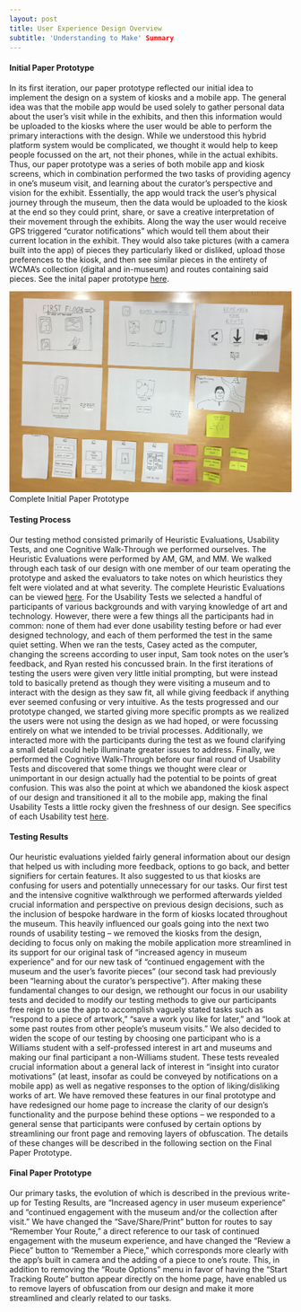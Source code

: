 ```yaml
---
layout: post
title: User Experience Design Overview
subtitle: 'Understanding to Make' Summary
---
```


#### Initial Paper Prototype
In its first iteration, our paper prototype reflected our initial idea to implement the design on a system of kiosks and a mobile app. The general idea was that the mobile app would be used solely to gather personal data about the user’s visit while in the exhibits, and then this information would be uploaded to the kiosks where the user would be able to perform the primary interactions with the design. While we understood this hybrid platform system would be complicated, we thought it would help to keep people focussed on the art, not their phones, while in the actual exhibits. Thus, our paper prototype was a series of both mobile app and kiosk screens, which in combination performed the two tasks of providing agency in one’s museum visit, and learning about the curator’s perspective and vision for the exhibit. Essentially, the app would track the user’s physical journey through the museum, then the data would be uploaded to the kiosk at the end so they could print, share, or save a creative interpretation of their movement through the exhibits. Along the way the user would receive GPS triggered “curator notifications” which would tell them about their current location in the exhibit. They would also take pictures (with a camera built into the app) of pieces they particularly liked or disliked, upload those preferences to the kiosk, and then see similar pieces in the entirety of WCMA’s collection (digital and in-museum) and routes containing said pieces. See the inital paper prototype [here](https://cmpelz.github.io/2018-10-29-paper_prototype/).

![](/img/paperPrototype.png)
Complete Initial Paper Prototype

#### Testing Process
Our testing method consisted primarily of Heuristic Evaluations, Usability Tests, and one Cognitive Walk-Through we performed ourselves. The Heuristic Evaluations were performed by AM, GM, and MM. We walked through each task of our design with one member of our team operating the prototype and asked the evaluators to take notes on which heuristics they felt were violated and at what severity. The complete Heuristic Evaluations can be viewed [here](https://cmpelz.github.io/2018-11-01-heuristic_evaluation/). For the Usability Tests we selected a handful of participants of various backgrounds and with varying knowledge of art and technology. However, there were a few things all the participants had in common: none of them had ever done usability testing before or had ever designed technology, and each of them performed the test in the same quiet setting. When we ran the tests, Casey acted as the computer, changing the screens according to user input, Sam took notes on the user’s feedback, and Ryan rested his concussed brain. In the first iterations of testing the users were given very little initial prompting, but were instead told to basically pretend as though they were visiting a museum and to interact with the design as they saw fit, all while giving feedback if anything ever seemed confusing or very intuitive. As the tests progressed and our prototype changed, we started giving more specific prompts as we realized the users were not using the design as we had hoped, or were focussing entirely on what we intended to be trivial processes. Additionally, we interacted more with the participants during the test as we found clarifying a small detail could help illuminate greater issues to address. Finally, we performed the Cognitive Walk-Through before our final round of Usability Tests and discovered that some things we thought were clear or unimportant in our design actually had the potential to be points of great confusion. This was also the point at which we abandoned the kiosk aspect of our design and transitioned it all to the mobile app, making the final Usability Tests a little rocky given the freshness of our design. See specifics of each Usability test [here](https://cmpelz.github.io/2018-11-08-usability_review/).

#### Testing Results

Our heuristic evaluations yielded fairly general information about our design that helped us with including more feedback, options to go back, and better signifiers for certain features. It also suggested to us that kiosks are confusing for users and potentially unnecessary for our tasks. Our first test and the intensive cognitive walkthrough we performed afterwards yielded crucial information and perspective on previous design decisions, such as the inclusion of bespoke hardware in the form of kiosks located throughout the museum. This heavily influenced our goals going into the next two rounds of usability testing – we removed the kiosks from the design, deciding to focus only on making the mobile application more streamlined in its support for our original task of “increased agency in museum experience” and for our new task of “continued engagement with the museum and the user’s favorite pieces” (our second task had previously been “learning about the curator’s perspective”). After making these fundamental changes to our design, we rethought our focus in our usability tests and decided to modify our testing methods to give our participants free reign to use the app to accomplish vaguely stated tasks such as “respond to a piece of artwork,” “save a work you like for later,” and “look at some past routes from other people’s museum visits.” We also decided to widen the scope of our testing by choosing one participant who is a Williams student with a self-professed interest in art and museums and making our final participant a non-Williams student. These tests revealed crucial information about a general lack of interest in “insight into curator motivations” (at least, insofar as could be conveyed by notifications on a mobile app) as well as negative responses to the option of liking/disliking works of art. We have removed these features in our final prototype and have redesigned our home page to increase the clarity of our design’s functionality and the purpose behind these options – we responded to a general sense that participants were confused by certain options by streamlining our front page and removing layers of obfuscation. The details of these changes will be described in the following section on the Final Paper Prototype.

#### Final Paper Prototype

Our primary tasks, the evolution of which is described in the previous write-up for Testing Results, are “Increased agency in user museum experience” and “continued engagement with the museum and/or the collection after visit.” We have changed the “Save/Share/Print” button for routes to say “Remember Your Route,” a direct reference to our task of continued engagement with the museum experience, and have changed the “Review a Piece” button to “Remember a Piece,” which corresponds more clearly with the app’s built in camera and the adding of a piece to one’s route. This, in addition to removing the “Route Options” menu in favor of having the “Start Tracking Route” button appear directly on the home page, have enabled us to remove layers of obfuscation from our design and make it more streamlined and clearly related to our tasks. 
